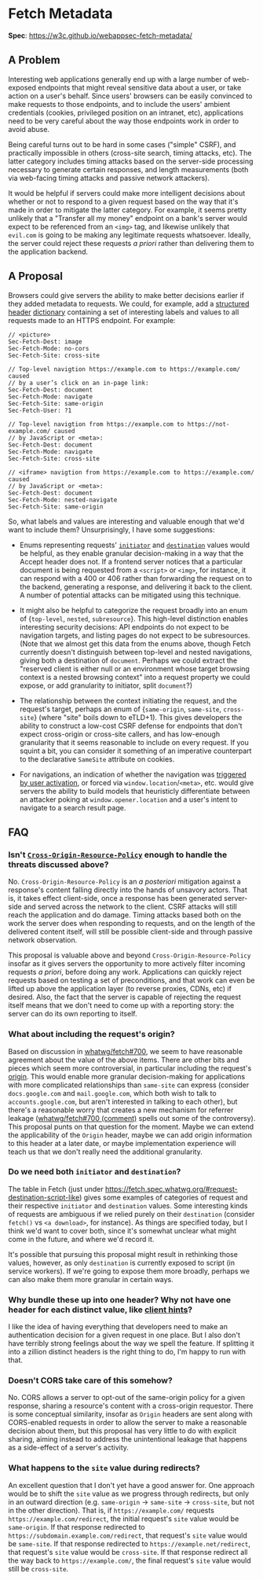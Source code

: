 # Fetch Metadata

**Spec**: https://w3c.github.io/webappsec-fetch-metadata/

## A Problem

Interesting web applications generally end up with a large number of web-exposed endpoints that might reveal sensitive data about a user, or take action on a user's behalf. Since users' browsers can be easily convinced to make requests to those endpoints, and to include the users' ambient credentials (cookies, privileged position on an intranet, etc), applications need to be very careful about the way those endpoints work in order to avoid abuse.

Being careful turns out to be hard in some cases ("simple" CSRF), and practically impossible in others (cross-site search, timing attacks, etc). The latter category includes timing attacks based on the server-side processing necessary to generate certain responses, and length measurements (both via web-facing timing attacks and passive network attackers).

It would be helpful if servers could make more intelligent decisions about whether or not to respond to a given request based on the way that it's made in order to mitigate the latter category. For example, it seems pretty unlikely that a "Transfer all my money" endpoint on a bank's server would expect to be referenced from an `<img>` tag, and likewise unlikely that `evil.com` is going to be making any legitimate requests whatsoever. Ideally, the server could reject these requests _a priori_ rather than delivering them to the application backend.

## A Proposal

Browsers could give servers the ability to make better decisions earlier if they added metadata to requests. We could, for example, add a [structured header](https://tools.ietf.org/html/draft-ietf-httpbis-header-structure) [dictionary](https://tools.ietf.org/html/draft-ietf-httpbis-header-structure#section-4.1) containing a set of interesting labels and values to all requests made to an HTTPS endpoint. For example:

```
// <picture>
Sec-Fetch-Dest: image
Sec-Fetch-Mode: no-cors
Sec-Fetch-Site: cross-site

// Top-level navigtion https://example.com to https://example.com/ caused
// by a user’s click on an in-page link:
Sec-Fetch-Dest: document
Sec-Fetch-Mode: navigate
Sec-Fetch-Site: same-origin
Sec-Fetch-User: ?1

// Top-level navigtion from https://example.com to https://not-example.com/ caused
// by JavaScript or <meta>:
Sec-Fetch-Dest: document
Sec-Fetch-Mode: navigate
Sec-Fetch-Site: cross-site

// <iframe> navigtion from https://example.com to https://example.com/ caused
// by JavaScript or <meta>:
Sec-Fetch-Dest: document
Sec-Fetch-Mode: nested-navigate
Sec-Fetch-Site: same-origin
```

So, what labels and values are interesting and valuable enough that we'd want to include them? Unsurprisingly, I have some suggestions:

* Enums representing requests' [`initiator`](https://fetch.spec.whatwg.org/#concept-request-initiator) and [`destination`](https://fetch.spec.whatwg.org/#concept-request-destination) values would be helpful, as they enable granular decision-making in a way that the Accept header does not. If a frontend server notices that a particular document is being requested from a `<script>` or `<img>`, for instance, it can respond with a 400 or 406 rather than forwarding the request on to the backend, generating a response, and delivering it back to the client. A number of potential attacks can be mitigated using this technique.

* It might also be helpful to categorize the request broadly into an enum of {`top-level`, `nested`, `subresource`}. This high-level distinction enables interesting security decisions: API endpoints do not expect to be navigation targets, and listing pages do not expect to be subresources. (Note that we almost get this data from the enums above, though Fetch currently doesn't distinguish between top-level and nested navigations, giving both a destination of `document`. Perhaps we could extract the "reserved client is either null or an environment whose target browsing context is a nested browsing context" into a request property we could expose, or add granularity to initiator, split `document`?)

* The relationship between the context initiating the request, and the request's target, perhaps an enum of {`same-origin`, `same-site`, `cross-site`} (where "site" boils down to eTLD+1). This gives developers the ability to construct a low-cost CSRF defense for endpoints that don't expect cross-origin or cross-site callers, and has low-enough granularity that it seems reasonable to include on every request. If you squint a bit, you can consider it something of an imperative counterpart to the declarative `SameSite` attribute on cookies.

* For navigations, an indication of whether the navigation was [triggered by user activation](https://html.spec.whatwg.org/multipage/interaction.html#triggered-by-user-activation), or forced via `window.location`/`<meta>`, etc. would give servers the ability to build models that heuristicly differentiate between an attacker poking at `window.opener.location` and a user's intent to navigate to a search result page.

## FAQ

### Isn't [`Cross-Origin-Resource-Policy`](https://fetch.spec.whatwg.org/#cross-origin-resource-policy-header) enough to handle the threats discussed above?

No. `Cross-Origin-Resource-Policy` is an _a posteriori_ mitigation against a response's content falling directly into the hands of unsavory actors. That is, it takes effect client-side, once a response has been generated server-side and served across the network to the client. CSRF attacks will still reach the application and do damage. Timing attacks based both on the work the server does when responding to requests, and on the length of the delivered content itself, will still be possible client-side and through passive network observation.

This proposal is valuable above and beyond `Cross-Origin-Resource-Policy` insofar as it gives servers the opportunity to more actively filter incoming requests _a priori_, before doing any work. Applications can quickly reject requests based on testing a set of preconditions, and that work can even be lifted up above the application layer (to reverse proxies, CDNs, etc) if desired. Also, the fact that the server is capable of rejecting the request itself means that we don't need to come up with a reporting story: the server can do its own reporting to itself.

### What about including the request's origin?

Based on discussion in [whatwg/fetch#700](https://github.com/whatwg/fetch/issues/700), we seem to have reasonable agreement about the value of the above items. There are other bits and pieces which seem more controversial, in particular including the request's [origin](https://fetch.spec.whatwg.org/#concept-request-origin). This would enable more granular decision-making for applications with more complicated relationships than `same-site` can express (consider `docs.google.com` and `mail.google.com`, which both wish to talk to `accounts.google.com`, but aren't interested in talking to each other), but there's a reasonable worry that creates a new mechanism for referrer leakage ([whatwg/fetch#700 (comment)](https://github.com/whatwg/fetch/issues/700#issuecomment-382762249) spells out some of the controversy). This proposal punts on that question for the moment. Maybe we can extend the applicability of the `Origin` header, maybe we can add origin information to this header at a later date, or maybe implementation experience will teach us that we don't really need the additional granularity.

### Do we need both `initiator` and `destination`?

The table in Fetch (just under https://fetch.spec.whatwg.org/#request-destination-script-like) gives some examples of categories of request and their respective `initiator` and `destination` values. Some interesting kinds of requests are ambiguous if we relied purely on their `destination` (consider `fetch()` vs `<a download>`, for instance). As things are specified today, but I think we'd want to cover both, since it's somewhat unclear what might come in the future, and where we'd record it.

It's possible that pursuing this proposal might result in rethinking those values, however, as only `destination` is currently exposed to script (in service workers). If we're going to expose them more broadly, perhaps we can also make them more granular in certain ways.

### Why bundle these up into one header? Why not have one header for each distinct value, like [client hints](http://httpwg.org/http-extensions/client-hints.html#rfc.section.4)?

I like the idea of having everything that developers need to make an authentication decision for a given request in one place. But I also don't have terribly strong feelings about the way we spell the feature. If splitting it into a zillion distinct headers is the right thing to do, I'm happy to run with that.

### Doesn't CORS take care of this somehow?

No. CORS allows a server to opt-out of the same-origin policy for a given response, sharing a resource's content with a cross-origin requestor. There is some conceptual similarity, insofar as `Origin` headers are sent along with CORS-enabled requests in order to allow the server to make a reasonable decision about them, but this proposal has very little to do with explicit sharing, aiming instead to address the unintentional leakage that happens as a side-effect of a server's activity. 

### What happens to the `site` value during redirects?

An excellent question that I don't yet have a good answer for. One approach would be to shift the `site` value as we progress through redirects, but only in an outward direction (e.g. `same-origin` -> `same-site` -> `cross-site`, but not in the other direction). That is, if `https://example.com/` requests `https://example.com/redirect`, the initial request's `site` value would be `same-origin`. If that response redirected to `https://subdomain.example.com/redirect`, that request's `site` value would be `same-site`. If that response redirected to `https://example.net/redirect`, that request's `site` value would be `cross-site`. If that response redirect all the way back to `https://example.com/`, the final request's `site` value would still be `cross-site`.
